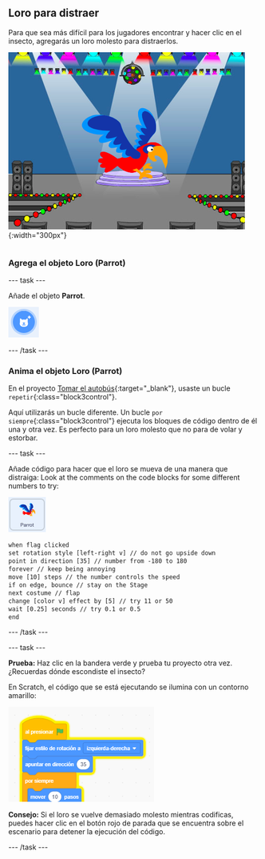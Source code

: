 ## Loro para distraer

<div style="display: flex; flex-wrap: wrap">
<div style="flex-basis: 200px; flex-grow: 1; margin-right: 15px;">
Para que sea más difícil para los jugadores encontrar y hacer clic en el insecto, agregarás un loro molesto para distraerlos. 
</div>
<div>

![Un loro colorido en el Escenario.](images/parrot-distraction.png){:width="300px"}

</div>
</div>

### Agrega el objeto Loro (Parrot)

--- task ---

Añade el objeto **Parrot**.

![El icono "Elegir un objeto".](images/sprite-button.png)

--- /task ---

### Anima el objeto Loro (Parrot)

En el proyecto [Tomar el autobús](https://projects.raspberrypi.org/en/projects/catch-the-bus){:target="_blank"}, usaste un bucle `repetir`{:class="block3control"}.

Aquí utilizarás un bucle diferente. Un bucle `por siempre`{:class="block3control"} ejecuta los bloques de código dentro de él una y otra vez. Es perfecto para un loro molesto que no para de volar y estorbar.

--- task ---

Añade código para hacer que el loro se mueva de una manera que distraiga: Look at the comments on the code blocks for some different numbers to try:

![El objeto loro.](images/parrot-sprite.png)


```blocks3
when flag clicked
set rotation style [left-right v] // do not go upside down
point in direction [35] // number from -180 to 180
forever // keep being annoying
move [10] steps // the number controls the speed
if on edge, bounce // stay on the Stage
next costume // flap
change [color v] effect by [5] // try 11 or 50
wait [0.25] seconds // try 0.1 or 0.5
end
```

--- /task ---

--- task ---

**Prueba:** Haz clic en la bandera verde y prueba tu proyecto otra vez. ¿Recuerdas dónde escondiste el insecto?

En Scratch, el código que se está ejecutando se ilumina con un contorno amarillo:

![](images/running-code.png)

**Consejo:** Si el loro se vuelve demasiado molesto mientras codificas, puedes hacer clic en el botón rojo de parada que se encuentra sobre el escenario para detener la ejecución del código.

--- /task ---

